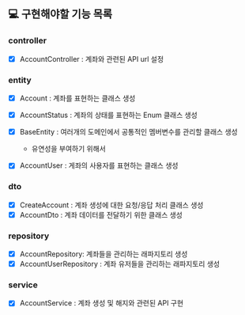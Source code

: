 ## 💻 구현해야할 기능 목록

### controller
- [x] AccountController : 계좌와 관련된 API url 설정

### entity
- [x] Account : 계좌를 표현하는 클래스 생성
- [x] AccountStatus : 계좌의 상태를 표현하는 Enum 클래스 생성
- [x] BaseEntity : 여러개의 도메인에서 공통적인 멤버변수를 관리할 클래스 생성
  - 유연성을 부여하기 위해서
- [x] AccountUser : 게좌의 사용자를 표현하는 클래스 생성


### dto 
- [x] CreateAccount : 계좌 생성에 대한 요청/응답 처리 클래스 생성
- [x] AccountDto : 계좌 데이터를 전달하기 위한 클래스 생성

### repository
- [x] AccountRepository: 계좌들을 관리하는 래파지토리 생성 
- [x] AccountUserRepository : 계좌 유저들을 관리하는 래파지토리 생성

### service
- [x] AccountService : 계좌 생성 및 해지와 관련된 API 구현 
